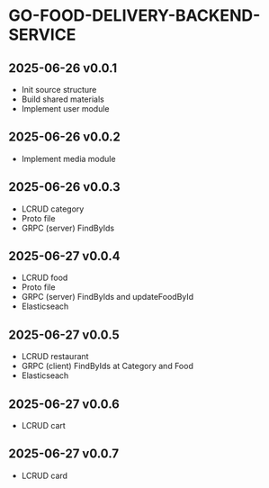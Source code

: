 # GO-FOOD-DELIVERY-BACKEND-SERVICE
## 2025-06-26 v0.0.1
- Init source structure
- Build shared materials
- Implement user module

## 2025-06-26 v0.0.2
- Implement media module

## 2025-06-26 v0.0.3
- LCRUD category
- Proto file
- GRPC (server) FindByIds

## 2025-06-27 v0.0.4
- LCRUD food
- Proto file
- GRPC (server) FindByIds and updateFoodById
- Elasticseach

## 2025-06-27 v0.0.5
- LCRUD restaurant
- GRPC (client) FindByIds at Category and Food
- Elasticseach

## 2025-06-27 v0.0.6
- LCRUD cart

## 2025-06-27 v0.0.7
- LCRUD card